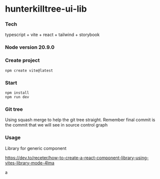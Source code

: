 # hunterkilltree-ui-lib

### Tech

typescript + vite + react + tailwind + storybook

### Node version 20.9.0

### Create project

`npm create vite@latest`

### Start

```
npm install
npm run dev
```

### Git tree

Using squash merge to help the git tree straight.
Remember final commit is the commit that we will see in source control graph

### Usage

Library for generic component

https://dev.to/receter/how-to-create-a-react-component-library-using-vites-library-mode-4lma

a
